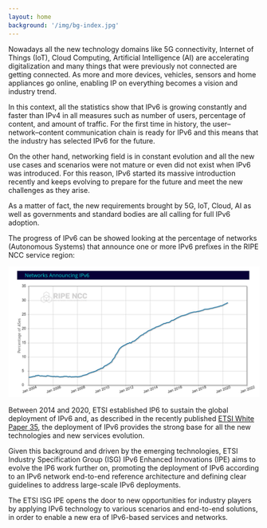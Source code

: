 ```yaml
---
layout: home
background: '/img/bg-index.jpg'
---
```


Nowadays all the new technology domains like 5G connectivity, Internet of Things (IoT), Cloud Computing, Artificial Intelligence (AI) are accelerating digitalization and many things that were previously not connected are getting connected. As more and more devices, vehicles, sensors and home appliances go online, enabling IP on everything becomes a vision and industry trend.

In this context, all the statistics show that IPv6 is growing constantly and faster than IPv4 in all measures such as number of users, percentage of content, and amount of traffic. For the first time in history, the user–network–content communication chain is ready for IPv6 and this means that the industry has selected IPv6 for the future.

On the other hand, networking field is in constant evolution and all the new use cases and scenarios were not mature or even did not exist when IPv6 was introduced. For this reason, IPv6 started its massive introduction recently and keeps evolving to prepare for the future and meet the new challenges as they arise.

As a matter of fact, the new requirements brought by 5G, IoT, Cloud, AI as well as governments and standard bodies are all calling for full IPv6 adoption.

The progress of IPv6 can be showed looking at the percentage of networks (Autonomous Systems) that announce one or more IPv6 prefixes in the RIPE NCC service region:

<p align="center">
  <img max-width=100% src="./img/IPE_graphic.png">
</p>

Between 2014 and 2020, ETSI established IP6 to sustain the global deployment of IPv6 and, as described in the recently published [ETSI White Paper 35](https://www.etsi.org/images/files/ETSIWhitePapers/etsi_WP35_IPv6_Best_Practices_Benefits_Transition_Challenges_and_the_Way_Forward.pdf), the deployment of IPv6 provides the strong base for all the new technologies and new services evolution.

Given this background and driven by the emerging technologies, ETSI Industry Specification Group (ISG) IPv6 Enhanced Innovations (IPE) aims to evolve the IP6 work further on, promoting the deployment of IPv6 according to an IPv6 network end-to-end reference architecture and defining clear guidelines to address large-scale IPv6 deployments. 

The ETSI ISG IPE opens the door to new opportunities for industry players by applying IPv6 technology to various scenarios and end-to-end solutions, in order to enable a new era of IPv6-based services and networks.